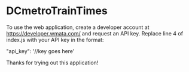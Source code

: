 # DCmetroTrainTimes

To use the web application, create a developer account at <https://developer.wmata.com/> and request an API key.
Replace line 4 of index.js with your API key in the format:

"api_key": '//key goes here'

Thanks for trying out this application!
